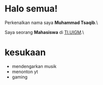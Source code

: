 # Halo semua! 

Perkenalkan nama saya **Muhammad Tsaqib**.\

Saya seorang **Mahasiswa** di [TI.UIGM](http://if.uigm.ac.id/).\

# kesukaan

  * mendengarkan musik
  * menonton yt
  * gaming
